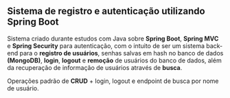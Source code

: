 <h2>Sistema de registro e autenticação utilizando Spring Boot</h2>
<p>
  Sistema criado durante estudos com Java sobre <strong>Spring Boot</strong>, <strong>Spring MVC</strong> e <strong>Spring Security</strong> para autenticação,
  com o intuito de ser um sistema back-end para o <strong>registro de usuários</strong>, senhas salvas em hash no banco de dados <strong>(MongoDB)</strong>,
  <strong>login</strong>, <strong>logout</strong> e <strong>remoção</strong> de usuários do banco de dados, além da recuperação de informação de usuários através de <strong>busca</strong>.
</p>
<p>Operações padrão de <strong>CRUD</strong> + login, logout e endpoint de busca por nome de usuário.<br></p>
